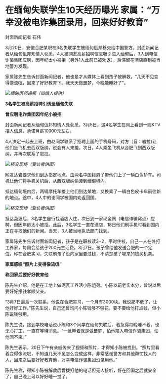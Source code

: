 # 在缅甸失联学生10天经历曝光 家属：“万幸没被电诈集团录用，回来好好教育”

封面新闻记者 石伟

3月20日，安徽合肥某职校3名失联学生被缅甸佤邦移交给中国警方。封面新闻记者从缅甸佤邦知情人获悉，4人被网友高薪招聘信息吸引进入缅甸后，3人到电信诈骗集团应聘，因年纪太小被拒（另外1人此前已被劝返），后滞留在酒店直到被当地警方发现。

家属陈先生告诉封面新闻记者，他也是才从媒体上看到孩子被解救，“几天不见变得像流氓，回来了好好教育下。我天天做噩梦，今晚能睡好了”。

![](https://inews.gtimg.com/om_bt/O_P9tw4etvzbInqvTt6NTskXt8nri5XbrpdD20WL145jMAA/1000)_缅甸佤邦通报（知情人提供）_

**3名学生被高薪招聘引诱至缅甸失联**

**曾应聘电诈集团因年纪小被拒**

封面新闻记者从缅甸佤邦知情人处获悉，3月5日，这4名学生在网上看到一则KTV招人信息，承诺月薪10000元左右。

4人决定一起去上班，由赵同学联系了招聘上面的手机号码，对方（音：岩拉)让他们坐飞机去西双版纳，说会有人来接。次日，4人乘坐飞机从合肥飞到西双版纳，并再次联系了岩拉。

![](https://inews.gtimg.com/om_bt/O6DQqZMS7TbhISInQXMYA3Ae4sEZS6kmexWF8baHSxgwsAA/1000)_移交现场（受访者供图）_

网友达岩要求他们到达指定地点，由两名中国籍男子带他们上了一辆白色轿车。司机让他们将手机关机后，从西双版纳偷渡到缅甸境内。

抵达缅甸境内后，两辆摩托车接上他们到达某地，又换乘了一辆白色皮卡车前往新的地点。途中，4人中的谢同学被国内劝返回国。

![](https://inews.gtimg.com/om_bt/ObTI3CYksmhekc9ogZYNLa6zvBiX-P8Pq9RhAfZrgiKxIAA/1000)_移交现场（受访者供图）_

抵达勐波后，3名学生自行找酒店入住，次日到一家现金网（电信诈骗窝点）应聘，但因年龄太小被拒。此后，3名学生一直在酒店，18日他们刷手机时看到国内正在寻找他们的新闻。当天，3人被当地执法部门找到。

家属陈先生告诉封面新闻记者，孩子是在职校读3+2，平时住校，自己一人在外打工养家，每周会给孩子200元生活费。3月7日，孩子曾给他发送合肥的一个定位，称在合肥实习，失联前孩子没向家里要过钱，不清楚孩子哪来的钱买机票。

**家属感叹“照片上变得像流氓”**

**称回家后要好好教育他**

陈先生介绍，他是在工地上做泥瓦工养活小陈姐弟。小陈以前老实本分，曾说以后要好好挣钱孝顺父亲。

“3月7日最后一次联系，他说在合肥实习，一个月有3000块。我说那不低了，让他好好工作。”陈先生说，自己还曾询问小陈钱够不够花，要不要给他打点钱，但小陈说钱够用。

陈先生说，接到学校电话说小陈和3个同学在缅甸失联后，着急得每晚睡不着，也无心打工，一直在等待消息。“一旦睡着就是做噩梦，怕他陷入电信诈骗集团，怕他回不来。”

陈先生表示，20日下午有亲戚传来了视频和照片，才得知小陈被找到。“照片里看着变得像流氓，不知道几天不见怎么变成这样。非常感谢警方和其他帮忙找人的人，回来之后要好好教育他，万幸电信诈骗集团没录用他。”

陈先生称，得知小陈被解救后曾拨打他的电话但无人接听，好在回国之后就安全了，自己晚上可以好好睡一觉了。

